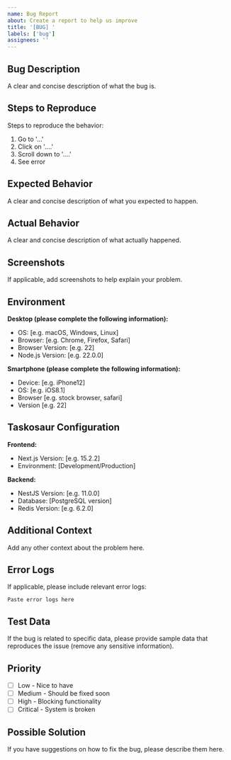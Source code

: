 ```yaml
---
name: Bug Report
about: Create a report to help us improve
title: '[BUG] '
labels: ['bug']
assignees: ''
---
```


## Bug Description

A clear and concise description of what the bug is.

## Steps to Reproduce

Steps to reproduce the behavior:

1. Go to '...'
2. Click on '....'
3. Scroll down to '....'
4. See error

## Expected Behavior

A clear and concise description of what you expected to happen.

## Actual Behavior

A clear and concise description of what actually happened.

## Screenshots

If applicable, add screenshots to help explain your problem.

## Environment

**Desktop (please complete the following information):**
- OS: [e.g. macOS, Windows, Linux]
- Browser: [e.g. Chrome, Firefox, Safari]
- Browser Version: [e.g. 22]
- Node.js Version: [e.g. 22.0.0]

**Smartphone (please complete the following information):**
- Device: [e.g. iPhone12]
- OS: [e.g. iOS8.1]
- Browser [e.g. stock browser, safari]
- Version [e.g. 22]

## Taskosaur Configuration

**Frontend:**
- Next.js Version: [e.g. 15.2.2]
- Environment: [Development/Production]

**Backend:**
- NestJS Version: [e.g. 11.0.0]
- Database: [PostgreSQL version]
- Redis Version: [e.g. 6.2.0]

## Additional Context

Add any other context about the problem here.

## Error Logs

If applicable, please include relevant error logs:

```
Paste error logs here
```

## Test Data

If the bug is related to specific data, please provide sample data that reproduces the issue (remove any sensitive information).

## Priority

- [ ] Low - Nice to have
- [ ] Medium - Should be fixed soon
- [ ] High - Blocking functionality
- [ ] Critical - System is broken

## Possible Solution

If you have suggestions on how to fix the bug, please describe them here.